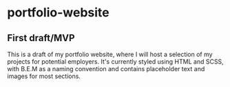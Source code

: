 # portfolio-website

## First draft/MVP

This is a draft of my portfolio website, where I will host a selection of my projects for potential employers. It's currently styled using HTML and SCSS, with B.E.M as a naming convention and contains placeholder text and images for most sections.
